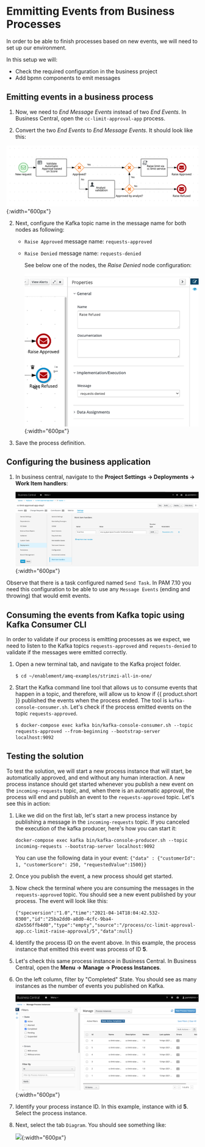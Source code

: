 #  Emmitting Events from Business Processes

In order to be able to finish processes based on new events, we will need to set up our environment.

In this setup we will:

- Check the required configuration in the business project
- Add bpmn components to emit messages

##  Emitting events in a business process

1. Now, we need to _End Message Events_  instead of two _End Events_. In Business Central, open the `cc-limit-approval-app` process.

2. Convert the two _End Events_ to _End Message Events_. It should look like this:

  ![](../images/business_automation/bam_kafka/bc-process-definition-step2.png){:width="600px"}

2. Next, configure the Kafka topic name in the message name for both nodes as following:

	  * `Raise Approved` message name: `requests-approved`
	  * `Raise Denied` message name: `requests-denied`

		See below one of the nodes, the _Raise Denied_ node configuration:

	  	![](../images/business_automation/bam_kafka/bc-end-event-config.png){:width="600px"}

3. 	Save the process definition.

## Configuring the business application

1. In business central, navigate to the **Project Settings -> Deployments -> Work Item handlers**: 

 	 ![](../images/business_automation/bam_kafka/bc-project-task-config.png){:width="600px"}

Observe that there is a task configured named `Send Task`. In PAM 7.10 you need this configuration to be able to use any `Message Events` (ending and throwing) that would emit events. 

## Consuming the events from Kafka topic using Kafka Consumer CLI

In order to validate if our process is emitting processes as we expect, we need to listen to the Kafka topics `requests-approved` and `requests-denied` to validate if the messages were emitted correctly.


1. Open a new terminal tab, and navigate to the Kafka project folder. 

	```
	$ cd ~/enablement/amq-examples/strimzi-all-in-one/
	```

2. Start the Kafka command line tool that allows us to consume events that happen in a topic, and therefore, will allow us to know if {{ product.short }} published the events when the process ended. The tool is `kafka-console-consumer.sh`. Let's check if the process emitted events on the topic `requests-approved`.

	```
	$ docker-compose exec kafka bin/kafka-console-consumer.sh --topic requests-approved --from-beginning --bootstrap-server localhost:9092
	```

##  Testing the solution

To test the solution, we will start a new process instance that will start, be automatically approved, and end without any human interaction. A new process instance should get started whenever you publish a new event on the `incoming-requests` topic, and, when there is an automatic approval, the process will end and publish an event to the `requests-approved` topic. Let's see this in action:

1. Like we did on the first lab, let's start a new process instance by publishing a message in the `incoming-requests` topic. If you canceled the execution of the kafka producer, here's how you can start it:

	```
	docker-compose exec kafka bin/kafka-console-producer.sh --topic incoming-requests --bootstrap-server localhost:9092
	```

	You can use the following data in your event: `{"data" : {"customerId": 1, "customerScore": 250, "requestedValue":1500}}`

2. Once you publish the event, a new process should get started.

3. Now check the terminal where you are consuming the messages in the `requests-approved` topic. You should see a new event published by your process. The event will look like this:

	```
	{"specversion":"1.0","time":"2021-04-14T18:04:42.532-0300","id":"25ba2dd0-a8d0-4cfc-9ba4-d2e556ffb4d0","type":"empty","source":"/process/cc-limit-approval-app.cc-limit-raise-approval/5","data":null}
	```

3. Identify the process ID on the event above. In this example, the process instance that emitted this event was process of ID **5**. 

4. Let's check this same process instance in Business Central. In Business Central, open the **Menu -> Manage -> Process Instances**. 

4. On the left column, filter by "Completed" State. You should see as many instances as the number of events you published on Kafka. 

	![](../images/business_automation/bam_kafka/bc-process-instance-list-filtered.png){:width="600px"}

5. Identify your process instance ID. In this example, instance with id **5**. Select the process instance. 

6. Next, select the tab `Diagram`. You should see something like: 

	![](../../images/business_automation/bam_kafka/bc-lab-two-process-instances.png.png){:width="600px"}
